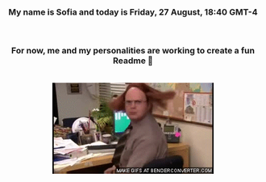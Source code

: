 


<div align="center">
<h3 >My name is Sofia and today is Friday, 27 August, 18:40 GMT-4</h3><br>
<h3 >For now, me and my personalities are working to create a fun Readme 👋
</h3><br>
<img src='img/dwight.gif' alt='working...'/>
</div>
